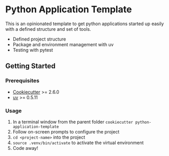 # Python Application Template

This is an opinionated template to get python applications started up easily with a defined structure and set of tools.

- Defined project structure
- Package and environment management with uv
- Testing with pytest

## Getting Started

### Prerequisites

- [Cookiecutter](https://cookiecutter.readthedocs.io/en/stable/installation.html#install-cookiecutter) >= 2.6.0
- [uv](https://docs.astral.sh/uv/getting-started/installation/) >= 0.5.11

### Usage
1. In a terminal window from the parent folder `cookiecutter python-application-template`
2. Follow on-screen prompts to configure the project
3. `cd <project-name>` into the project
4. `source .venv/bin/activate` to activate the virtual environment
5. Code away! 
